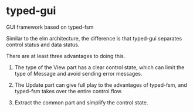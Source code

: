 # typed-gui
GUI framework based on typed-fsm

Similar to the elm architecture, the difference is that typed-gui separates control status and data status.

There are at least three advantages to doing this.

1. The type of the View part has a clear control state, which can limit the type of Message and avoid sending error messages.

2. The Update part can give full play to the advantages of typed-fsm, and typed-fsm takes over the entire control flow.

3. Extract the common part and simplify the control state.
